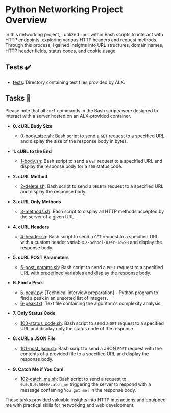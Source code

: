 # Python Networking Project Overview

In this networking project, I utilized `curl` within Bash scripts to interact with HTTP endpoints, exploring various HTTP headers and request methods. Through this process, I gained insights into URL structures, domain names, HTTP header fields, status codes, and cookie usage.

## Tests :heavy_check_mark:

* [tests](./tests): Directory containing test files provided by ALX.

## Tasks :page_with_curl:

Please note that all `curl` commands in the Bash scripts were designed to interact with a server hosted on an ALX-provided container.

* **0. cURL Body Size**
  * [0-body_size.sh](./0-body_size.sh): Bash script to send a `GET` request to a specified URL and display the size of the response body in bytes.

* **1. cURL to the End**
  * [1-body.sh](./1-body.sh): Bash script to send a `GET` request to a specified URL and display the response body for a `200` status code.

* **2. cURL Method**
  * [2-delete.sh](./2-delete.sh): Bash script to send a `DELETE` request to a specified URL and display the response body.

* **3. cURL Only Methods**
  * [3-methods.sh](./3-methods.sh): Bash script to display all HTTP methods accepted by the server of a given URL.

* **4. cURL Headers**
  * [4-header.sh](./4-header.sh): Bash script to send a `GET` request to a specified URL with a custom header variable `X-School-User-Id=98` and display the response body.

* **5. cURL POST Parameters**
  * [5-post_params.sh](./5-post_params.sh): Bash script to send a `POST` request to a specified URL with predefined variables and display the response body.

* **6. Find a Peak**
  * [6-peak.py](./6-peak.py): [Technical interview preparation] - Python program to find a peak in an unsorted list of integers.
  * [6-peak.txt](./6-peak.txt): Text file containing the algorithm's complexity analysis.

* **7. Only Status Code**
  * [100-status_code.sh](./100-status_code.sh): Bash script to send a `GET` request to a specified URL and display only the status code of the response.

* **8. cURL a JSON File**
  * [101-post_json.sh](./101-post_json.sh): Bash script to send a JSON `POST` request with the contents of a provided file to a specified URL and display the response body.

* **9. Catch Me if You Can!**
  * [102-catch_me.sh](./102-catch_me.sh): Bash script to send a request to `0.0.0.0:5000/catch_me` triggering the server to respond with a message containing `You got me!` in the response body.

These tasks provided valuable insights into HTTP interactions and equipped me with practical skills for networking and web development.
